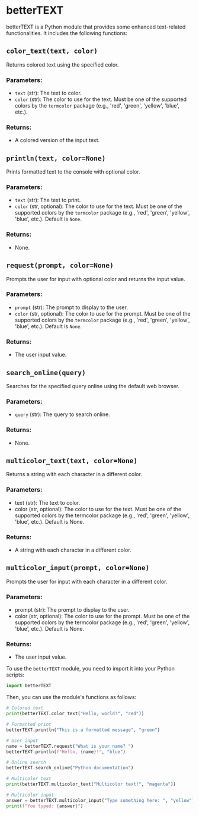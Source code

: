 
# betterTEXT

betterTEXT is a Python module that provides some enhanced text-related functionalities. It includes the following functions:

## `color_text(text, color)`

Returns colored text using the specified color.

### Parameters:

- `text` (str): The text to color.
- `color` (str): The color to use for the text. Must be one of the supported colors by the `termcolor` package (e.g., 'red', 'green', 'yellow', 'blue', etc.).

### Returns:

- A colored version of the input text.

## `println(text, color=None)`

Prints formatted text to the console with optional color.

### Parameters:

- `text` (str): The text to print.
- `color` (str, optional): The color to use for the text. Must be one of the supported colors by the `termcolor` package (e.g., 'red', 'green', 'yellow', 'blue', etc.). Default is `None`.

### Returns:

- None.

## `request(prompt, color=None)`

Prompts the user for input with optional color and returns the input value.

### Parameters:

- `prompt` (str): The prompt to display to the user.
- `color` (str, optional): The color to use for the prompt. Must be one of the supported colors by the `termcolor` package (e.g., 'red', 'green', 'yellow', 'blue', etc.). Default is `None`.

### Returns:

- The user input value.

## `search_online(query)`

Searches for the specified query online using the default web browser.

### Parameters:

- `query` (str): The query to search online.

### Returns:

- None.

## `multicolor_text(text, color=None)`

Returns a string with each character in a different color.

### Parameters:

- text (str): The text to color.
- color (str, optional): The color to use for the text. Must be one of the supported colors by the termcolor package (e.g., 'red', 'green', 'yellow', 'blue', etc.). Default is None.
### Returns:
- A string with each character in a different color.

## `multicolor_input(prompt, color=None)`

Prompts the user for input with each character in a different color.

### Parameters:
- prompt (str): The prompt to display to the user.
- color (str, optional): The color to use for the prompt. Must be one of the supported colors by the termcolor package (e.g., 'red', 'green', 'yellow', 'blue', etc.). Default is None.

### Returns:
- The user input value.


To use the `betterTEXT` module, you need to import it into your Python scripts:

```python
import betterTEXT
```

Then, you can use the module's functions as follows:

```python
# Colored text
print(betterTEXT.color_text("Hello, world!", "red"))

# Formatted print
betterTEXT.println("This is a formatted message", "green")

# User input
name = betterTEXT.request("What is your name? ")
betterTEXT.println(f"Hello, {name}!", "blue")

# Online search
betterTEXT.search_online("Python documentation")

# Multicolor text
print(betterTEXT.multicolor_text("Multicolor text!", "magenta"))

# Multicolor input
answer = betterTEXT.multicolor_input("Type something here: ", "yellow")
print(f"You typed: {answer}")
```